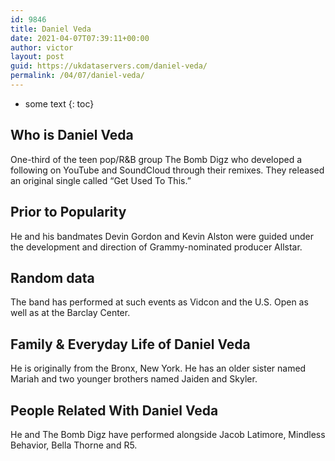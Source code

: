 ```yaml
---
id: 9846
title: Daniel Veda
date: 2021-04-07T07:39:11+00:00
author: victor
layout: post
guid: https://ukdataservers.com/daniel-veda/
permalink: /04/07/daniel-veda/
---
```


* some text
{: toc}


## Who is Daniel Veda



One-third of the teen pop/R&B group The Bomb Digz who developed a following on YouTube and SoundCloud through their remixes. They released an original single called &#8220;Get Used To This.&#8221; 

                
                
                
## Prior to Popularity



He and his bandmates Devin Gordon and Kevin Alston were guided under the development and direction of Grammy-nominated producer Allstar. 

                
                
                
## Random data



The band has performed at such events as Vidcon and the U.S. Open as well as at the Barclay Center. 

                
                
                
## Family & Everyday Life of Daniel Veda



He is originally from the Bronx, New York. He has an older sister named Mariah and two younger brothers named Jaiden and Skyler. 

                
                
                
## People Related With Daniel Veda



He and The Bomb Digz have performed alongside Jacob Latimore, Mindless Behavior, Bella Thorne and R5. 

                
              
            
          
          
          